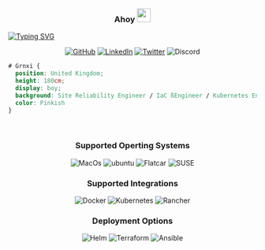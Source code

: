 
<h3 align="center">
  Ahoy
  <img src="https://media.giphy.com/media/hvRJCLFzcasrR4ia7z/giphy.gif" width="28">
</h3>

[![Typing SVG](https://readme-typing-svg.herokuapp.com?size=50&color=602D9C&center=true&vCenter=true&width=1920&lines=Welcome+To+Grnxi+...;Enjoy+your+stay..+Choom)](https://git.io/typing-svg)

<p align="center">
    <a href="https://github.com/grnxi" target="_blank"><img alt="GitHub" src="https://img.shields.io/badge/-@grnxi-181717?style=flat-square&logo=GitHub&logoColor=white"></a>
    <a href="https://www.linkedin.com/in/grnxi" target="_blank"><img alt="LinkedIn" src="https://img.shields.io/badge/-LinkedIn-0077B5?style=flat-square&logo=Linkedin&logoColor=white"></a>
    <a href="https://www.twitter.com/grnxi" target="_blank"><img alt="Twitter" src="https://img.shields.io/badge/-twitter-0077B5?style=flat-square&logo=twitter&logoColor=white"></a>
    <a ><img alt="Discord" src="https://img.shields.io/badge/-Discord-0c1898?style=flat-square&logo=Discord&logoColor=white"></a>
 </p>

```css 
# Grnxi {
  position: United Kingdom;
  height: 180cm;
  display: boy;
  background: Site Reliability Engineer / IaC ßEngineer / Kubernetes Engineer;
  color: Pinkish
}
```
<br/>


<h3 align="center">
Supported Operting Systems
</h3>

 <p align="center">
    <a><img alt="MacOs" src="https://img.shields.io/badge/-MacOS-black?style=flat-square&logo=apple&logoColor=white"></a>
    <a><img alt="ubuntu" src="https://img.shields.io/badge/-Ubuntu-black?style=flat-square&logo=Ubuntu"></a>
    <a><img alt="Flatcar" src="https://img.shields.io/badge/-Flatcar Linux-black?style=flat-square&logo=redhat&logoColor=red"></a>
    <a><img alt="SUSE" src="https://img.shields.io/badge/-Suse-black?style=flat-square&logo=Suse&logoColor=green"></a>
 </p>
<h3 align="center">
Supported Integrations
</h3>
<p align="center">
    <a><img alt="Docker" src="https://img.shields.io/badge/-Docker-black?style=flat-square&logo=Docker&logoColor=white"></a>
    <a><img alt="Kubernetes" src="https://img.shields.io/badge/-Kubernetes-black?style=flat-square&logo=kubernetes&logoColor=blue"></a>
    <a><img alt="Rancher" src="https://img.shields.io/badge/-Rancher-black?style=flat-square&logo=rancher"></a>
</p>
<h3 align="center">
Deployment Options
</h3>
 <p align="center"> 
    <a><img alt="Helm" src="https://img.shields.io/badge/-Helm-black?style=flat-square&logo=helm&logoColor=blue">
    <a><img alt="Terraform" src="https://img.shields.io/badge/-terraform-black?style=flat-square&logo=terraform"></a>
    <a><img alt="Ansible" src="https://img.shields.io/badge/-Ansible-black?style=flat-square&logo=Ansible"></a>
 </p>
